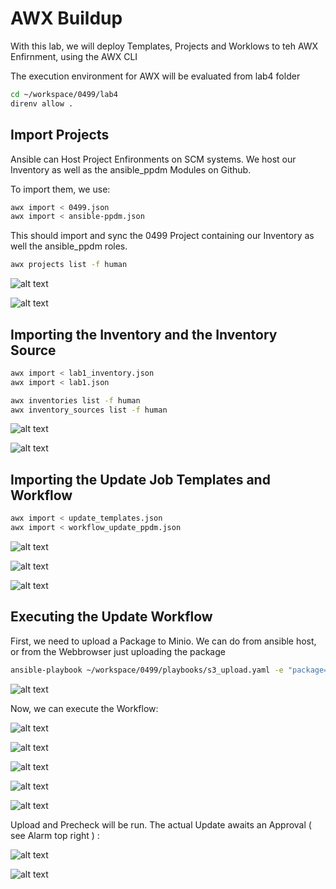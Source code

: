 # AWX Buildup
With this lab, we will deploy Templates, Projects and Worklows to teh AWX Enfirnment, using the AWX CLI  

The execution environment for AWX will be evaluated from lab4 folder

```bash
cd ~/workspace/0499/lab4
direnv allow .
```

## Import Projects

Ansible can Host Project Enfironments on SCM systems. We host our Inventory as well as the ansible_ppdm Modules on Github.  

To import them, we use:

```bash
awx import < 0499.json
awx import < ansible-ppdm.json
```
This should import and sync the 0499 Project containing our Inventory as well the ansible_ppdm roles.


```bash
awx projects list -f human
```

![alt text](image.png)

![alt text](image-1.png)


## Importing the Inventory and the Inventory Source 


```bash
awx import < lab1_inventory.json
awx import < lab1.json
```

```bash
awx inventories list -f human
awx inventory_sources list -f human
```

![alt text](image-3.png)

![alt text](image-2.png)

## Importing the Update Job Templates and Workflow

```bash
awx import < update_templates.json
awx import < workflow_update_ppdm.json
```
![alt text](image-5.png)

![alt text](image-4.png)

![alt text](image-6.png)

## Executing the Update Workflow

First, we need to upload a Package to Minio. We can do from ansible host, or from the Webbrowser just uploading the package  

```bash
ansible-playbook ~/workspace/0499/playbooks/s3_upload.yaml -e "package=dellemc-ppdm-upgrade-sw-19.17.0-5.pkg" -e "local_directory=/home/admin/workspace/0499/lab4" -e "release=19.17"
```

![alt text](image-10.png)


Now, we can execute the Workflow:

![alt text](image-7.png)

![alt text](image-8.png)

![alt text](image-9.png)

![alt text](image-11.png)

![alt text](image-12.png)

Upload and Precheck will be run. The actual Update awaits an Approval ( see Alarm top right ) :  

![alt text](image-13.png)

![alt text](image-14.png)

